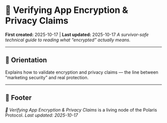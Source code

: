 # 🔐 Verifying App Encryption & Privacy Claims
**First created:** 2025-10-17 | **Last updated:** 2025-10-17
*A survivor-safe technical guide to reading what “encrypted” actually means.*

---

## 🧭 Orientation
Explains how to validate encryption and privacy claims — the line between “marketing security” and real protection.

---

## 🏮 Footer
*🔐 Verifying App Encryption & Privacy Claims* is a living node of the Polaris Protocol.
_Last updated: 2025-10-17_
